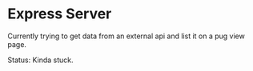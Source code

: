 # Express Server
Currently trying to get data from an external api and list it on a pug view page.

Status: Kinda stuck.
